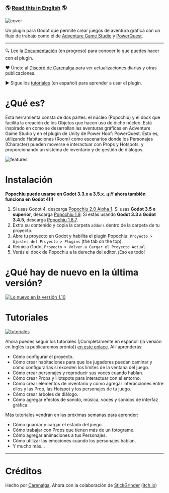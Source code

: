 ### 🌎 [Read this in English](./README.md) 🌎

![cover](https://github.com/mapedorr/popochiu/wiki/images/popochiu_hero-es.png "Popochiu")

Un plugin para Godot que permite crear juegos de aventura gráfica con un flujo de trabajo como el de [Adventure Game Studio](https://www.adventuregamestudio.co.uk/) y [PowerQuest](https://powerhoof.itch.io/powerquest).

---

🔍 Lee la [Documentación](https://github.com/mapedorr/popochiu/wiki) (en progreso) para conocer lo que puedes hacer con el plugin.

❤️ Únete al [Discord de Carenalga](https://discord.gg/Frv8C9Ters) para ver actualizaciones diarias y otras publicaciones.

▶️ Sigue los [tutoriales](https://www.youtube.com/playlist?list=PLH0IOYEunrBDz6h4G3vujEmQUZs8vLjz8) (en español) para aprender a usar el plugin.



# ¿Qué es?

Esta herramienta consta de dos partes: el núcleo (Popochiu) y el dock que facilita la creación de los Objetos que hacen uso de dicho núcleo. Está inspirado en como se desarrollan las aventuras gráficas en Adventure Game Studio y en el plugin de Unity de Power Hoof: PowerQuest. Esto es, utilizando Habitaciones (Room) como escenarios donde los Personajes (Character) pueden moverse e interactuar con Props y Hotspots, y proporcionando un sistema de inventario y de gestión de diálogos.

![features](https://github.com/mapedorr/popochiu/wiki/images/popochiu_list_of_features-es.png "Features")



# Instalación

**Popochiu puede usarse en Godot 3.3.x a 3.5.x**. **¡¡¡Y ahora también funciona en Godot 4!!!**

1. Si usas Godot 4, descarga [Popochiu 2.0 Alpha 1](https://github.com/mapedorr/popochiu/releases/download/v2.0-alpha1/popochiu-v2.0-alpha1.zip). Si usas **Godot 3.5 o superior**, descarga [Popochiu 1.9](https://github.com/mapedorr/popochiu/releases/download/v1.9.0/popochiu-v1.9.0.zip). Si estás usando **Godot 3.3 a Godot 3.4.5**, descarga [Popochiu 1.8.7](https://github.com/mapedorr/popochiu/releases/download/v1.8.7/popochiu-v1.8.7.zip).
2. Extra su contenido y copia la carpeta `addons` dentro de la carpeta de tu proyecto.
3. Abre tu proyecto en Godot y habilita el plugin Popochiu: `Proyecto > Ajustes del Proyecto > Plugins` (the tab on the top).
4. Reinicia Godot `Proyecto > Volver a Cargar el Proyecto Actual`.
5. Verás el dock de Popochiu a la derecha del editor. ¡Eso es todo!



# ¿Qué hay de nuevo en la última versión?

[![Lo nuevo en la versión 1.10](https://github.com/mapedorr/popochiu/wiki/images/popochiu-v1.10_button-en.png)](https://youtu.be/4pmjqYwXWHU "Lo nuevo en la versión v1.10.0")



# Tutoriales

[![tutoriales](https://github.com/mapedorr/popochiu/wiki/images/popochiu_tutorials_button-es.png "Ir a los tutoriales")](https://www.youtube.com/playlist?list=PLH0IOYEunrBDz6h4G3vujEmQUZs8vLjz8)

Ahora puedes seguir los tutoriales (¡Completamente en español! (la versión en Inglés la publicaremos pronto)) [en este enlace](https://www.youtube.com/playlist?list=PLH0IOYEunrBDz6h4G3vujEmQUZs8vLjz8). Allí aprenderás:

- Cómo configurar el proyecto.
- Cómo crear habitaciones para que los jugadores puedan caminar y cómo configurarlas si exceden los límites de la ventana del juego.
- Cómo crear personajes y reproducir sus voces cuando hablan.
- Cómo crear Props y Hotspots para interactuar con el entorno.
- Cómo crear elementos de inventario y cómo agregar interacciones entre ellos y las Prop, las Hotspot y los personajes de tu juego.
- Cómo crear árboles de diálogo.
- Cómo agregar efectos de sonido, música, voces y sonidos de interfaz gráfica.

Más tutoriales vendrán en las próximas semanas para aprender:

- Cómo guardar y cargar el estado del juego.
- Cómo trabajar con Props que tienen más de un fotograme.
- Cómo agregar animaciones a tus Personajes.
- Cómo utilizar las emociones cuando los personajes hablan.
- Y mucho más...

---

# Créditos

Hecho por [Carenalga](https://mapedorr.itch.io).
Ahora con la colaboración de [StickGrinder](https://twitter.com/StickGrinder) ([itch.io](https://illiteratecodegames.itch.io))
